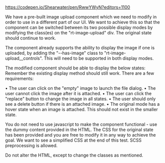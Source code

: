 https://codepen.io/Shearwater/pen/RwwYWyN?editors=1100

We have a pre-built image upload component which we need to modify in order to use in a different part of our UI. We want to achieve this so that the component can be switched between its two possible display modes by modifying the class(es) on the "rt-image-upload" div. The original state should continue to work.

The component already supports the ability to display the image if one is uploaded, by adding the "--has-image" class to "rt-image-upload__controls". This will need to be supported in both display modes.

The modified component should be able to display the below states: Remember the existing display method should still work.
There are a few requirements:

•	The user can click on the "empty" image to launch the file dialog.
•	The user cannot click the image after it is attached.
•	The user can click the "replace" button to change the image in all states.
•	The user should only see a delete button if there is an attached image.
•	The original mode has a hover state when an image is attached. This should not exist in the smaller state.

You do not need to use javascript to make the component functional - use the dummy content provided in the HTML. The CSS for the original state has been provided and you are free to modify it in any way to achieve the goal. We want to see a simplified CSS at the end of this test. SCSS preprocessing is allowed.

Do not alter the HTML, except to change the classes as mentioned.
